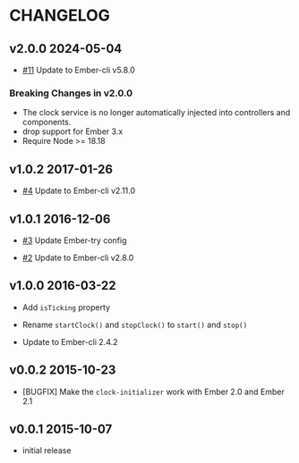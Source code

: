 # CHANGELOG

## v2.0.0 2024-05-04

- [#11](https://github.com/lozjackson/ember-clock/pull/11) Update to Ember-cli v5.8.0

### Breaking Changes in v2.0.0

- The clock service is no longer automatically injected into controllers and components.
- drop support for Ember 3.x
- Require Node >= 18.18

## v1.0.2 2017-01-26

- [#4](https://github.com/lozjackson/ember-clock/pull/4) Update to Ember-cli v2.11.0

## v1.0.1 2016-12-06

- [#3](https://github.com/lozjackson/ember-clock/pull/3) Update Ember-try config

- [#2](https://github.com/lozjackson/ember-clock/pull/2) Update to Ember-cli v2.8.0

## v1.0.0 2016-03-22

- Add `isTicking` property

- Rename `startClock()` and `stopClock()` to `start()` and `stop()`

- Update to Ember-cli 2.4.2

## v0.0.2 2015-10-23

- [BUGFIX] Make the `clock-initializer` work with Ember 2.0 and Ember 2.1

## v0.0.1 2015-10-07

- initial release
